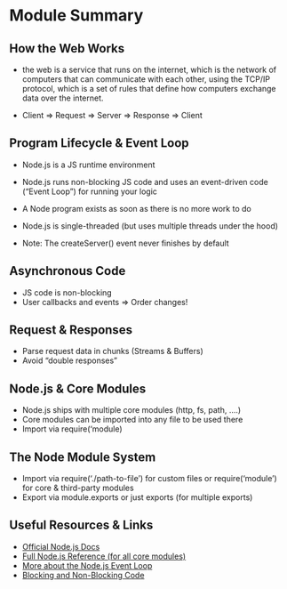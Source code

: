 # Module Summary

## How the Web Works

- the web is a service that runs on the internet, which is the network of computers that can communicate with each other, using the TCP/IP protocol, which is a set of rules that define how computers exchange data over the internet.

* Client => Request => Server => Response => Client

## Program Lifecycle & Event Loop

* Node.js is a JS runtime environment

* Node.js runs non-blocking JS code  and uses an event-driven code (“Event Loop”) for running your logic
* A Node program exists as soon as there is no more work to do

* Node.js is single-threaded (but uses multiple threads under the hood)
* Note: The createServer() event never finishes by default

## Asynchronous Code

* JS code is non-blocking
* User callbacks and events => Order changes!

## Request & Responses

* Parse request data in chunks (Streams & Buffers)
* Avoid “double responses”

## Node.js & Core Modules

* Node.js ships with multiple core modules (http, fs, path, ….)
* Core modules can be imported into any file to be used there
* Import via require(‘module)

## The Node Module System

* Import via require(‘./path-to-file’) for custom files or require(‘module’) for core & third-party modules
* Export via module.exports or just exports (for multiple exports)

## Useful Resources & Links

* [Official Node.js Docs](https://nodejs.org/en/docs/guides/)
* [Full Node.js Reference (for all core modules)](https://nodejs.org/dist/latest/docs/api/)
* [More about the Node.js Event Loop](https://nodejs.org/en/docs/guides/event-loop-timers-and-nexttick/)
* [Blocking and Non-Blocking Code](https://nodejs.org/en/docs/guides/dont-block-the-event-loop/)



